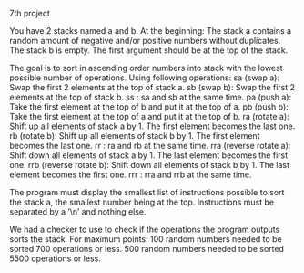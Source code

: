 7th project

You have 2 stacks named a and b.
At the beginning: The stack a contains a random amount of negative and/or positive numbers without duplicates.
The stack b is empty. The first argument should be at the top of the stack.

The goal is to sort in ascending order numbers into stack with the lowest possible number of operations.
Using following operations:
sa (swap a): Swap the first 2 elements at the top of stack a.
sb (swap b): Swap the first 2 elements at the top of stack b.
ss : sa and sb at the same time.
pa (push a): Take the first element at the top of b and put it at the top of a.
pb (push b): Take the first element at the top of a and put it at the top of b.
ra (rotate a): Shift up all elements of stack a by 1. The first element becomes the last one.
rb (rotate b): Shift up all elements of stack b by 1. The first element becomes the last one.
rr : ra and rb at the same time.
rra (reverse rotate a): Shift down all elements of stack a by 1. The last element becomes the first one.
rrb (reverse rotate b): Shift down all elements of stack b by 1. The last element becomes the first one.
rrr : rra and rrb at the same time.

The program must display the smallest list of instructions possible to sort the stack
a, the smallest number being at the top.
Instructions must be separated by a ’\n’ and nothing else.

We had a checker to use to check if the operations the program outputs sorts the stack.
For maximum points:
100 random numbers needed to be sorted 700 operations or less.
500 random numbers needed to be sorted 5500 operations or less.
